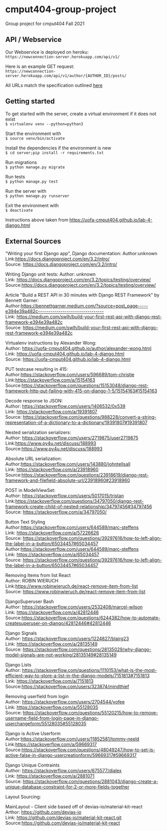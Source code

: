 # cmput404-group-project

Group project for cmput404 Fall 2021

## API / Webservice

Our Webservice is deployed on heroku:<br>
`https://newconnection-server.herokuapp.com/api/v1/`

Here is an example GET request:<br>
`https://newconnection-server.herokuapp.com/api/v1/author/{AUTHOR_ID}/posts/`

All URLs match the specification outlined [here](https://github.com/abramhindle/CMPUT404-project-socialdistribution/blob/master/project.org)<br>

## Getting started

To get started with the server, create a virtual environment if it does not exist<br>
`$ virtualenv venv --python=python3`

Start the environment with<br>
`$ source venv/bin/activate`

Install the dependencies if the environment is new<br>
`$ cd server;pip install -r requirements.txt`

Run migrations<br>
`$ python manage.py migrate`

Run tests<br>
`$ python manage.py test`

Run the server with<br>
`$ python manage.py runserver`

Exit the environment with<br>
`$ deactivate`

Instructions above taken from https://uofa-cmput404.github.io/lab-4-django.html

## External Sources

"Writing your first Django app", Django documentation:
Author:unknown<br>
Link:https://docs.djangoproject.com/en/3.2/intro/<br>
Source: https://docs.djangoproject.com/en/3.2/intro/<br>

Writing Django unit tests:
Author: unknown<br>
Link: https://docs.djangoproject.com/en/3.2/topics/testing/overview/<br>
Source:https://docs.djangoproject.com/en/3.2/topics/testing/overview/<br>

Article "Build a REST API in 30 minutes with Django REST Framework" by Bennett Garner:<br>
Author:https://bennettgarner.medium.com/?source=post_page-----e394e39a482c--------------------------------<br>
Link: https://medium.com/swlh/build-your-first-rest-api-with-django-rest-framework-e394e39a482c<br>
Source: https://medium.com/swlh/build-your-first-rest-api-with-django-rest-framework-e394e39a482c<br>

Virtualenv instructions by Alexander Wong:<br>
Author: https://uofa-cmput404.github.io/author/alexander-wong.html<br>
Link: https://uofa-cmput404.github.io/lab-4-django.html<br>
Source: https://uofa-cmput404.github.io/lab-4-django.html<br>

PUT testcase resulting in 415:<br>
Author:https://stackoverflow.com/users/596689/tom-christie<br>
Link:https://stackoverflow.com/a/15154163<br>
Source:https://stackoverflow.com/questions/15153048/django-rest-framework-http-put-failing-with-415-on-django-1-5/15154163#15154163<br>

Decode response to JSON:<br>
Author: https://stackoverflow.com/users/1406532/0x539<br>
Link: https://stackoverflow.com/a/19391807<br>
Source: https://stackoverflow.com/questions/988228/convert-a-string-representation-of-a-dictionary-to-a-dictionary/19391807#19391807<br>

Nested serialization serializers:<br>
Author: https://stackoverflow.com/users/2719875/user2719875<br>
Link:https://www.py4u.net/discuss/188993<br>
Source:https://www.py4u.net/discuss/188993<br>

Absolute URL serialization:<br>
Author:https://stackoverflow.com/users/143880/johntellsall<br>
Link: https://stackoverflow.com/a/23918960<br>
Source:https://stackoverflow.com/questions/23918619/django-rest-framework-and-filefield-absolute-url/23918960#23918960<br>


POST in ModelViewSet:<br>
Author: https://stackoverflow.com/users/5017015/tristan<br>
Link:https://stackoverflow.com/questions/34797050/django-rest-framework-create-child-of-nested-relationship/34797456#34797456<br>
Source: https://stackoverflow.com/a/34797050/<br>


Button Text Styling<br>
Author:https://stackoverflow.com/users/644589/marc-steffens<br>
Link: https://stackoverflow.com/a/57226626 <br>
Source: https://stackoverflow.com/questions/39297616/how-to-left-align-the-label-in-a-button/65034457#65034457<br>
Author:https://stackoverflow.com/users/644589/marc-steffens<br>
Link: https://stackoverflow.com/a/65034457<br>
Source: https://stackoverflow.com/questions/39297616/how-to-left-align-the-label-in-a-button/65034457#65034457<br>


Removing Items from list React<br>
Author:  ROBIN WIERUCH<br>
Link:https://www.robinwieruch.de/react-remove-item-from-list<br>
Source: https://www.robinwieruch.de/react-remove-item-from-list<br>

DjangoSuperuser Bash<br>
Author: https://stackoverflow.com/users/2532408/marcel-wilson<br>
Link: https://stackoverflow.com/a/42812446<br>
Source:https://stackoverflow.com/questions/6244382/how-to-automate-createsuperuser-on-django/42812446#42812446<br>

Django Signals<br>
Author: https://stackoverflow.com/users/1224827/blairg23<br>
Link: https://stackoverflow.com/a/28135149<br>
Source: https://stackoverflow.com/questions/28135029/why-django-model-signals-are-not-working/28135149#28135149<br>

Django Lists<br>
Author: https://stackoverflow.com/questions/1110153/what-is-the-most-efficient-way-to-store-a-list-in-the-django-models/7151813#7151813<br>
Link: https://stackoverflow.com/a/7151813<br>
Source:https://stackoverflow.com/users/323874/mindthief<br>

Removing userfield from login<br>
Author: https://stackoverflow.com/users/2704544/yofee<br>
Link: https://stackoverflow.com/a/55128035<br>
Source: https://stackoverflow.com/questions/55120215/how-to-remove-username-field-from-login-page-in-django-userchangeform/55128035#55128035<br>

Django is Active Userform<br>
Author:https://stackoverflow.com/users/11852581/tommy-neeld<br>
Link:https://stackoverflow.com/a/59669317<br>
Source:https://stackoverflow.com/questions/48049247/how-to-set-is-active-false-in-django-usercreationform/59669317#59669317<br>


Django Unique Contraints<br>
Author: https://stackoverflow.com/users/675577/dialex<br>
Link: https://stackoverflow.com/a/2881071<br>
Source: https://stackoverflow.com/questions/2881043/django-create-a-unique-database-constraint-for-2-or-more-fields-together<br>



Layout Sourcing:<br>

MainLayout - Client side based off of devias-io/material-kit-react<br>
Arthor: https://github.com/devias-io<br>
Link: https://github.com/devias-io/material-kit-react.git<br>
Source:https://github.com/devias-io/material-kit-react<br>

